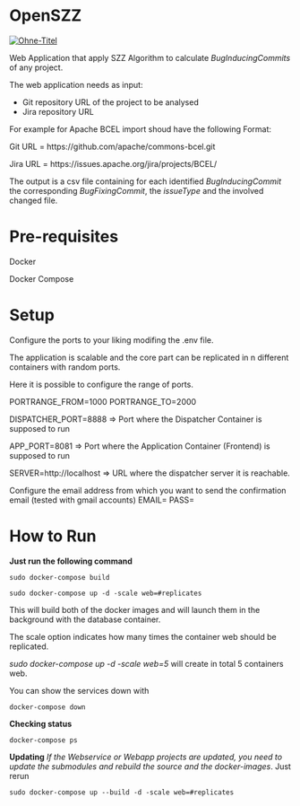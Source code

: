 # OpenSZZ

<a href="https://ibb.co/SdtJLnG"><img src="https://i.ibb.co/b2s7fBD/Ohne-Titel.png" alt="Ohne-Titel" border="0"></a>

Web Application that apply SZZ Algorithm to calculate <i>BugInducingCommits</i> of any project. 

The web application needs as input:
- Git repository URL of the project to be analysed
- Jira repository URL

For example for Apache BCEL import shoud have the following Format:
<p>Git URL = https://github.com/apache/commons-bcel.git
<p>Jira URL = https://issues.apache.org/jira/projects/BCEL/ 

The output is a csv file containing for each identified <i>BugInducingCommit</i> the corresponding
<i>BugFixingCommit</i>, the <i>issueType</i> and the involved changed file.

 

# Pre-requisites
Docker 
<p>Docker Compose

# Setup
Configure the ports to your liking modifing the .env file.

The application is scalable and the core part can be replicated in n different containers with random ports.
<p>Here it is possible to configure the range of ports. 

PORTRANGE_FROM=1000
PORTRANGE_TO=2000

DISPATCHER_PORT=8888 => Port where the Dispatcher Container is supposed to run
<p>APP_PORT=8081 => Port where the Application Container (Frontend) is supposed to run

SERVER=http://localhost => URL where the dispatcher server it is reachable.

<p>Configure the email address from which you want to send the confirmation email (tested with gmail accounts)
EMAIL=
PASS=


# How to Run
<b>Just run the following command</b>
```
sudo docker-compose build

sudo docker-compose up -d -scale web=#replicates
```
This will build both of the docker images and will launch them in the background with the database container. 
<p>The scale option indicates how many times the container web should be replicated. 
<p><i>sudo docker-compose up -d -scale web=5</i> will create in total 5 containers web.

You can show the services down with
```
docker-compose down
```

<b>Checking status</b>
```
docker-compose ps
```
<b>Updating</b> 
<i>If the Webservice or Webapp projects are updated, you need to update the submodules and rebuild the source and the docker-images</i>. Just rerun
```
sudo docker-compose up --build -d -scale web=#replicates
```
